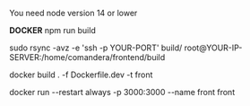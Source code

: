 You need node version 14 or lower

__DOCKER__
npm run build

sudo rsync -avz -e 'ssh -p YOUR-PORT' build/ root@YOUR-IP-SERVER:/home/comandera/frontend/build

docker build . -f Dockerfile.dev -t front

docker run --restart always -p 3000:3000 --name front front